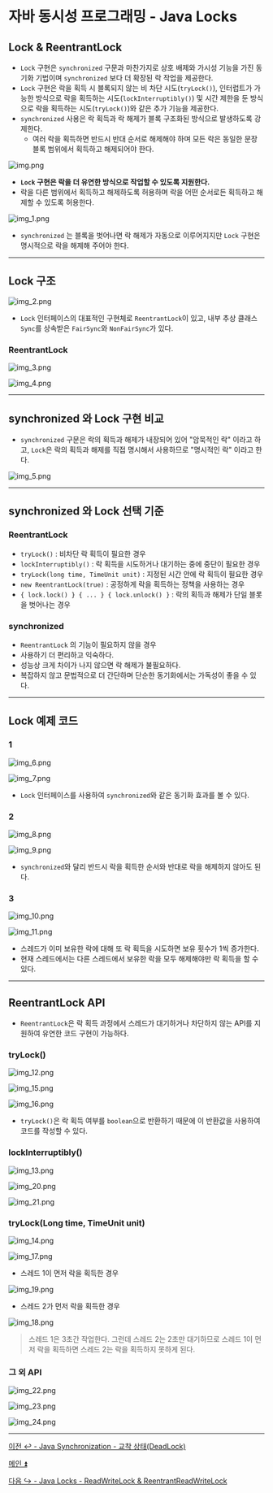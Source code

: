 # 자바 동시성 프로그래밍 - Java Locks

## Lock & ReentrantLock

- `Lock` 구현은 `synchronized` 구문과 마찬가지로 상호 배제와 가시성 기능을 가진 동기화 기법이며 `synchronized` 보다 더 확장된 락 작업을 제공한다.
- `Lock` 구현은 락을 획득 시 블록되지 않는 비 차단 시도(`tryLock()`), 인터럽트가 가능한 방식으로 락을 획득하는 시도(`lockInterruptibly()`) 및 시간 
    제한을 둔 방식으로 락을 획득하는 시도(`tryLock()`)와 같은 추가 기능을 제공한다.
- `synchronized` 사용은 락 획득과 락 해제가 블록 구조화된 방식으로 발생하도록 강제한다.
  - 여러 락을 획득하면 반드시 반대 순서로 해제해야 하며 모든 락은 동일한 문장 블록 범위에서 획득하고 해제되어야 한다.

![img.png](image/img.png)

- **`Lock` 구현은 락을 더 유연한 방식으로 작업할 수 있도록 지원한다.**
- 락을 다른 범위에서 획득하고 해제하도록 허용하며 락을 어떤 순서로든 획득하고 해제할 수 있도록 허용한다.

![img_1.png](image/img_1.png)

- `synchronized` 는 블록을 벗어나면 락 해제가 자동으로 이루어지지만 `Lock` 구현은 명시적으로 락을 해제해 주어야 한다.

---

## Lock 구조

![img_2.png](image/img_2.png)

- `Lock` 인터페이스의 대표적인 구현체로 `ReentrantLock`이 있고, 내부 추상 클래스 `Sync`를 상속받은 `FairSync`와 `NonFairSync`가 있다.

### ReentrantLock

![img_3.png](image/img_3.png)

![img_4.png](image/img_4.png)

---

## synchronized 와 Lock 구현 비교

- `synchronized` 구문은 락의 획득과 해제가 내장되어 있어 "암묵적인 락" 이라고 하고, `Lock`은 락의 획득과 해제를 직접 명시해서 사용하므로 "명시적인 락" 이라고 한다.

![img_5.png](image/img_5.png)

---

## synchronized 와 Lock 선택 기준

### ReentrantLock

- `tryLock()` : 비차단 락 획득이 필요한 경우
- `lockInterruptibly()` : 락 획득을 시도하거나 대기하는 중에 중단이 필요한 경우
- `tryLock(long time, TimeUnit unit)` : 지정된 시간 안에 락 획득이 필요한 경우
- `new ReentrantLock(true)` : 공정하게 락을 획득하는 정책을 사용하는 경우
- `{ lock.lock() } { ... } { lock.unlock() }` : 락의 획득과 해제가 단일 블롯을 벗어나는 경우

### synchronized

- `ReentrantLock` 의 기능이 필요하지 않을 경우
- 사용하기 더 편리하고 익숙하다.
- 성능상 크게 차이가 나지 않으면 락 해제가 불필요하다.
- 복잡하지 않고 문법적으로 더 간단하며 단순한 동기화에서는 가독성이 좋을 수 있다.

---

## Lock 예제 코드

### 1

![img_6.png](image/img_6.png)

![img_7.png](image/img_7.png)

- `Lock` 인터페이스를 사용하여 `synchronized`와 같은 동기화 효과를 볼 수 있다.

### 2

![img_8.png](image/img_8.png)

![img_9.png](image/img_9.png)

- `synchronized`와 달리 반드시 락을 획득한 순서와 반대로 락을 해제하지 않아도 된다.

### 3

![img_10.png](image/img_10.png)

![img_11.png](image/img_11.png)

- 스레드가 이미 보유한 락에 대해 또 락 획득을 시도하면 보유 횟수가 1씩 증가한다.
- 현재 스레드에서는 다른 스레드에서 보유한 락을 모두 해제해야만 락 획득을 할 수 있다.

---

## ReentrantLock API

- `ReentrantLock`은 락 획득 과정에서 스레드가 대기하거나 차단하지 않는 API를 지원하여 유연한 코드 구현이 가능하다.

### tryLock()

![img_12.png](image/img_12.png)

![img_15.png](image/img_15.png)

![img_16.png](image/img_16.png)

- `tryLock()`은 락 획득 여부를 `boolean`으로 반환하기 때문에 이 반환값을 사용하여 코드를 작성할 수 있다.

### lockInterruptibly()

![img_13.png](image/img_13.png)

![img_20.png](image/img_20.png)

![img_21.png](image/img_21.png)

### tryLock(Long time, TimeUnit unit)

![img_14.png](image/img_14.png)

![img_17.png](image/img_17.png)

- 스레드 1이 먼저 락을 획득한 경우

![img_19.png](image/img_19.png)

- 스레드 2가 먼저 락을 획득한 경우

![img_18.png](image/img_18.png)

> 스레드 1은 3초간 작업한다. 그런데 스레드 2는 2초만 대기하므로 스레드 1이 먼저 락을 획득하면 스레드 2는 락을 획득하지 못하게 된다. 

### 그 외 API

![img_22.png](image/img_22.png)

![img_23.png](image/img_23.png)

![img_24.png](image/img_24.png)

---

[이전 ↩️ - Java Synchronization - 교착 상태(DeadLock)]()

[메인 ⏫](https://github.com/genesis12345678/TIL/blob/main/Java/reactive/Main.md)

[다음 ↪️ - Java Locks - ReadWriteLock & ReentrantReadWriteLock]()